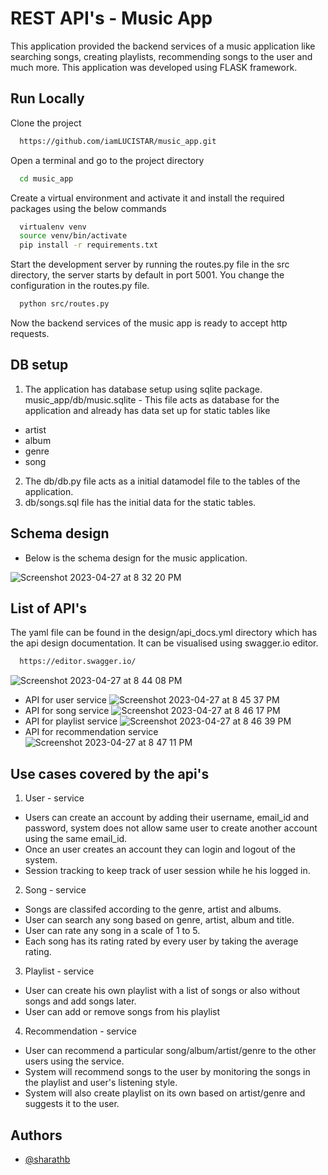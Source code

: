 
# REST API's - Music App

This application provided the backend services of a music application like searching songs, creating playlists, recommending songs to the user and much more. This application was developed using FLASK framework.

## Run Locally

Clone the project

```bash
  https://github.com/iamLUCISTAR/music_app.git
```

Open a terminal and go to the project directory

```bash
  cd music_app
```

Create a virtual environment and activate it and install the required packages using the below commands

```bash
  virtualenv venv
  source venv/bin/activate
  pip install -r requirements.txt
```

Start the development server by running the routes.py file in the src directory, the server starts by default in port 5001. You change the configuration in the routes.py file.

```bash
  python src/routes.py
```
Now the backend services of the music app is ready to accept http requests.

## DB setup
1. The application has database setup using sqlite package.
music_app/db/music.sqlite - This file acts as database for the application and already has data set up for static tables like

- artist
- album
- genre
- song

2. The db/db.py file acts as a initial datamodel file to the tables of the application.
3. db/songs.sql file has the initial data for the static tables.






## Schema design
- Below is the schema design for the music application.

![Screenshot 2023-04-27 at 8 32 20 PM](https://user-images.githubusercontent.com/130143790/234905325-d35a66b8-4286-4474-a752-238e0d540cef.png)

## List of API's
The yaml file can be found in the design/api_docs.yml directory which has the api design documentation. It can be visualised using swagger.io editor.
```bash
  https://editor.swagger.io/
```
![Screenshot 2023-04-27 at 8 44 08 PM](https://user-images.githubusercontent.com/130143790/234907502-a5f604b5-0398-49e3-8c4b-3e2b114617a7.png)
- API for user service
![Screenshot 2023-04-27 at 8 45 37 PM](https://user-images.githubusercontent.com/130143790/234908379-dddbcea9-9e9e-4afb-bf0f-3e2ea3d39c0a.png)
- API for song service
![Screenshot 2023-04-27 at 8 46 17 PM](https://user-images.githubusercontent.com/130143790/234908512-5e12276a-a37c-42c3-b1af-dfe36a49070d.png)
- API for playlist service
![Screenshot 2023-04-27 at 8 46 39 PM](https://user-images.githubusercontent.com/130143790/234908581-36e86b8d-a763-49aa-9bc6-9c4f5b1db2d4.png)
- API for recommendation service
![Screenshot 2023-04-27 at 8 47 11 PM](https://user-images.githubusercontent.com/130143790/234908642-350be864-cde6-4c14-9421-83ced70e303f.png)

## Use cases covered by the api's

1. User - service
- Users can create an account by adding their username, email_id and password, system does not allow same user to create another account using the same email_id.
- Once an user creates an account they can login and logout of the system.
- Session tracking to keep track of user session while he his logged in.

2. Song - service
- Songs are classifed according to the genre, artist and albums.
- User can search any song based on genre, artist, album and title.
- User can rate any song in a scale of 1 to 5.
- Each song has its rating rated by every user by taking the average rating.

3. Playlist - service
- User can create his own playlist with a list of songs or also without songs and add songs later.
- User can add or remove songs from his playlist

4.  Recommendation - service
- User can recommend a particular song/album/artist/genre to the other users using the service.
- System will recommend songs to the user by monitoring the songs in the playlist and user's listening style.
- System will also create playlist on its own based on artist/genre and suggests it to the user.
## Authors

- [@sharathb](https://iamlucistar.github.io/my-personal-website/)

